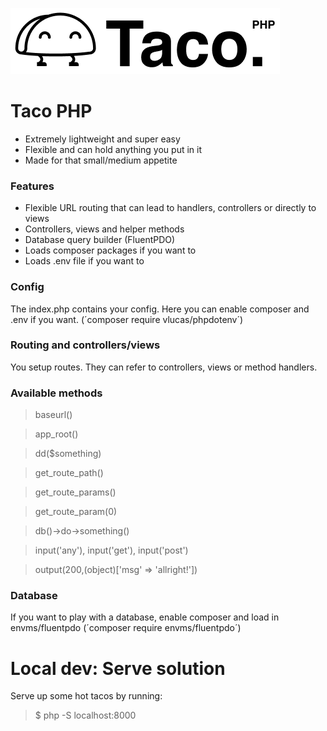 ![alt text](taco-php.png)

# Taco PHP
- Extremely lightweight and super easy
- Flexible and can hold anything you put in it
- Made for that small/medium appetite

### Features
- Flexible URL routing that can lead to handlers, controllers or directly to views
- Controllers, views and helper methods
- Database query builder (FluentPDO)
- Loads composer packages if you want to
- Loads .env file if you want to

### Config
The index.php contains your config. Here you can enable composer and .env if you want. (´composer require vlucas/phpdotenv´)

### Routing and controllers/views
You setup routes. They can refer to controllers, views or method handlers.

### Available methods
> baseurl()

> app_root()

> dd($something)

> get_route_path()

> get_route_params()

> get_route_param(0)

> db()->do->something()

> input('any'), input('get'), input('post')

> output(200,(object)['msg' => 'allright!'])

### Database
If you want to play with a database, enable composer and load in envms/fluentpdo (´composer require envms/fluentpdo´)

# Local dev: Serve solution
Serve up some hot tacos by running:
> $ php -S localhost:8000

